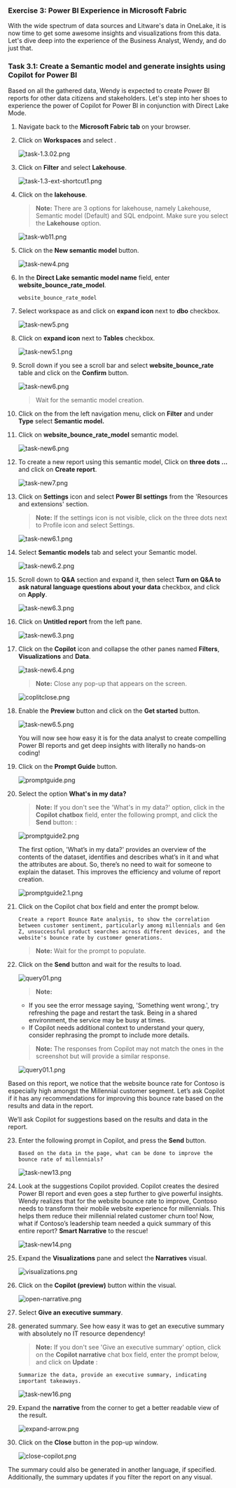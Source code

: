 
### Exercise 3: Power BI Experience in Microsoft Fabric

With the wide spectrum of data sources and Litware's data in OneLake, it is now time to get some awesome insights and visualizations from this data. Let's dive deep into the experience of the Business Analyst, Wendy, and do just that.
 
### Task 3.1: Create a Semantic model and generate insights using Copilot for Power BI

Based on all the gathered data, Wendy is expected to create Power BI reports for other data citizens and stakeholders. Let's step into her shoes to experience the power of Copilot for Power BI in conjunction with Direct Lake Mode.

1. Navigate back to the **Microsoft Fabric tab** on your browser.

2. Click on **Workspaces** and select **<inject key= "WorkspaceName" enableCopy="true"/>**.

   ![task-1.3.02.png](media/labMedia/task-1.3.02.png)

3. Click on **Filter** and select **Lakehouse**.

   ![task-1.3-ext-shortcut1.png](media/labMedia/task-1.3-ext-shortcut1.png)

4. Click on the **lakehouse**.

    >**Note:** There are 3 options for lakehouse, namely Lakehouse, Semantic model (Default) and SQL endpoint. Make sure you select the **Lakehouse** option.

    ![task-wb11.png](media/labMedia/task-wb11.png)

5. Click on the **New semantic model** button. 

   ![task-new4.png](media/labMedia/task-new4.png)

6. In the **Direct Lake semantic model name** field, enter **website_bounce_rate_model**.

   ```BASH
   website_bounce_rate_model
   ```

7. Select workspace as **<inject key= "WorkspaceName" enableCopy="true"/>** and click on **expand icon** next to **dbo** checkbox.

   ![task-new5.png](media/labMedia/task-new5.png)

8. Click on **expand icon** next to **Tables** checkbox.

   ![task-new5.1.png](media/labMedia/task-new5.1.png)

9. Scroll down if you see a scroll bar and select **website_bounce_rate** table and click on the **Confirm** button. 

    ![task-new6.png](media/labMedia/task-new6.png)

   >Wait for the semantic model creation.

10. Click on the **<inject key= "WorkspaceName" enableCopy="true"/>** from the left navigation menu, click on **Filter** and under **Type** select **Semantic model.**

11. Click on **website_bounce_rate_model** semantic model.

    ![task-new6.png](media/labMedia/f56.png)

12. To create a new report using this semantic model, Click on **three dots ...** and click on **Create report**.

    ![task-new7.png](media/labMedia/f58.png)

13. Click on **Settings** icon and select **Power BI settings** from the 'Resources and extensions' section.

    >**Note:** If the settings icon is not visible, click on the three dots next to Profile icon and select Settings.

    ![task-new6.1.png](media/labMedia/task-new6.1.png)

14. Select **Semantic models** tab and select your Semantic model.

    ![task-new6.2.png](media/labMedia/task-new6.2.png)

15. Scroll down to **Q&A** section and expand it, then select **Turn on Q&A to ask natural language questions about your data** checkbox, and click on **Apply**.

    ![task-new6.3.png](media/labMedia/task-new6.3.png)

16. Click on **Untitled report** from the left pane.

    ![task-new6.3.png](media/labMedia/qna1.png)

17. Click on the **Copilot** icon and collapse the other panes named **Filters**, **Visualizations** and **Data**.

    ![task-new6.4.png](media/labMedia/task-new6.4.png)

    >**Note:** Close any pop-up that appears on the screen.

    ![coplitclose.png](media/labMedia/coplitclose.png)

18. Enable the **Preview** button and click on the **Get started** button.

    ![task-new6.5.png](media/labMedia/task-new6.5.png)

    You will now see how easy it is for the data analyst to create compelling Power BI reports and get deep insights with literally no hands-on coding!
	
19. Click on the **Prompt Guide** button.

    ![promptguide.png](media/labMedia/promptguide.png)  

20. Select the option **What's in my data?**

    > **Note:** If you don't see the 'What's in my data?' option, click in the **Copilot chatbox** field, enter the following prompt, and click the **Send** button: : 

    ![promptguide2.png](media/labMedia/promptguide2.png)

    The first option, 'What’s in my data?' provides an overview of the contents of the dataset, identifies and describes what’s in it and what the attributes are about. So, there’s no need to wait for someone to explain the dataset. This improves the efficiency and volume of report creation.

    ![promptguide2.1.png](media/labMedia/promptguide2.1.png)

21. Click on the Copilot chat box field and enter the prompt below.

      ```
      Create a report Bounce Rate analysis, to show the correlation between customer sentiment, particularly among millennials and Gen Z, unsuccessful product searches across different devices, and the website's bounce rate by customer generations.
      ```  

    >**Note:** Wait for the prompt to populate.

22. Click on the **Send** button and wait for the results to load. 

    ![query01.png](media/labMedia/query01.png)
	
    >**Note:** 
    - If you see the error message saying, 'Something went wrong.', try refreshing the page and restart the task. Being in a shared environment, the service may be busy at times.
    - If Copilot needs additional context to understand your query, consider rephrasing the prompt to include more details.

    >**Note:** The responses from Copilot may not match the ones in the screenshot but will provide a similar response.

    ![query01.1.png](media/labMedia/query01.1.png)

Based on this report, we notice that the website bounce rate for Contoso is especially high amongst the Millennial customer segment. Let’s ask Copilot if it has any recommendations for improving this bounce rate based on the results and data in the report.

We’ll ask Copilot for suggestions based on the results and data in the report. 

23. Enter the following prompt in Copilot, and press the **Send** button.

    ```
    Based on the data in the page, what can be done to improve the bounce rate of millennials?
    ```

	
    ![task-new13.png](media/labMedia/task-new13.png)
	
24. Look at the suggestions Copilot provided. Copilot creates the desired Power BI report and even goes a step further to give powerful insights. Wendy realizes that for the website bounce rate to improve, Contoso needs to transform their mobile website experience for millennials. This helps them reduce their millennial related customer churn too! Now, what if Contoso’s leadership team needed a quick summary of this entire report? **Smart Narrative** to the rescue! 
	
    ![task-new14.png](media/labMedia/task-new14.png)
	
25. Expand the **Visualizations** pane and select the **Narratives** visual. 

    ![visualizations.png](media/labMedia/visualizations.png)

26. Click on the **Copilot (preview)** button within the visual.

    ![open-narrative.png](media/labMedia/open-narrative.png)
	
27. Select **Give an executive summary**. 

28. generated summary. See how easy it was to get an executive summary with absolutely no IT resource dependency!
 
    >**Note:** If you don't see 'Give an executive summary' option, click on the **Copilot narrative** chat box field, enter the prompt below, and click on **Update** :

      ```
      Summarize the data, provide an executive summary, indicating important takeaways.
      ```

    ![task-new16.png](media/labMedia/task-new16.png)

29. Expand the **narrative** from the corner to get a better readable view of the result.

    ![expand-arrow.png](media/labMedia/expand-arrow.png)

30. Click on the **Close** button in the pop-up window.

    ![close-copilot.png](media/labMedia/close-copilot.png)
	
The summary could also be generated in another language, if specified. Additionally, the summary updates if you filter the report on any visual.
